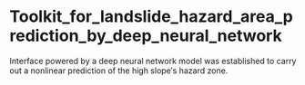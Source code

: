 # Toolkit_for_landslide_hazard_area_prediction_by_deep_neural_network
Interface powered by a deep neural network model was established to carry out a nonlinear prediction of the high slope′s hazard zone.
